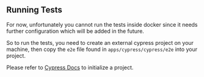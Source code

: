 ## Running Tests
For now, unfortunately you cannot run the tests inside docker since it needs further configuration which will be added in the future.

So to run the tests, you need to create an external cypress project on your machine, then copy the `e2e` file found in `apps/cypress/cypress/e2e` into your project.

Please refer to [Cypress Docs](https://docs.cypress.io/guides/getting-started/installing-cypress) to initialize a project.